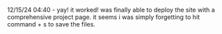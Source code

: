 12/15/24 04:40 -
yay! it worked! was finally able to deploy the site with a comprehensive project page. it seems i was simply forgetting to hit command + s to save the files.

